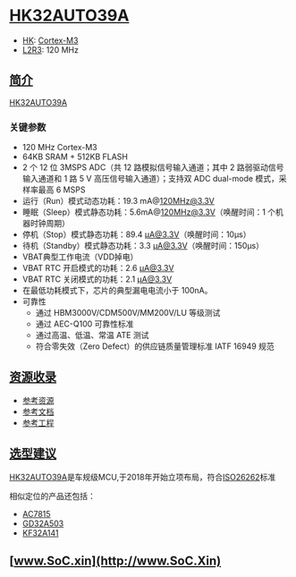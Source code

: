 ﻿# [HK32AUTO39A](https://doc.soc.xin/HK32AUTO39A)

* [HK](http://www.hsxp-hk.com/): [Cortex-M3](https://github.com/SoCXin/Cortex)
* [L2R3](https://github.com/SoCXin/Level): 120 MHz

## [简介](https://github.com/SoCXin/HK32AUTO39A/wiki)

[HK32AUTO39A](https://www.hsxp-hk.com/product/84/)

### 关键参数

* 120 MHz Cortex-M3
* 64KB SRAM + 512KB FLASH
* 2 个 12 位 3MSPS ADC（共 12 路模拟信号输入通道；其中 2 路弱驱动信号输入通道和 1 路 5 V 高压信号输入通道）；支持双 ADC dual-mode 模式，采样率最高 6 MSPS
* 运行（Run）模式动态功耗：19.3 mA@120MHz@3.3V
* 睡眠（Sleep）模式静态功耗：5.6mA@120MHz@3.3V（唤醒时间：1 个机器时钟周期）
* 停机（Stop）模式静态功耗：89.4 μA@3.3V（唤醒时间：10µs）
* 待机（Standby）模式静态功耗：3.3 μA@3.3V（唤醒时间：150µs）
* VBAT典型工作电流（VDD掉电）
* VBAT RTC 开启模式的功耗：2.6 μA@3.3V
* VBAT RTC 关闭模式的功耗：2.1 μA@3.3V
* 在最低功耗模式下，芯片的典型漏电电流小于 100nA。
* 可靠性
    *  通过 HBM3000V/CDM500V/MM200V/LU 等级测试
    *  通过 AEC-Q100 可靠性标准
    *  通过高温、低温、常温 ATE 测试
    *  符合零失效（Zero Defect）的供应链质量管理标准 IATF 16949 规范

## [资源收录](https://github.com/SoCXin)

* [参考资源](src/)
* [参考文档](docs/)
* [参考工程](project/)

## [选型建议](https://github.com/SoCXin/HK32AUTO39A)

[HK32AUTO39A](https://item.szlcsc.com/3505341.html)是车规级MCU,于2018年开始立项布局，符合[ISO26262](https://baike.baidu.com/item/ISO26262/2579394?fr=aladdin)标准

相似定位的产品还包括：
* [AC7815](https://github.com/SoCXin/AC7815)
* [GD32A503](https://github.com/SoCXin/GD32A503)
* [KF32A141](https://github.com/SoCXin/KF32A141)


## [www.SoC.xin](http://www.SoC.Xin)
